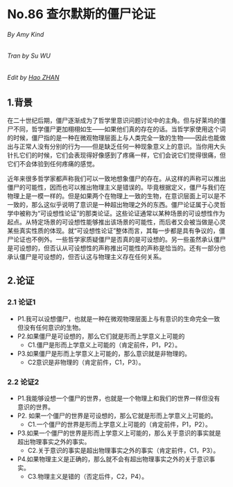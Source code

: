 # No.86 查尔默斯的僵尸论证

###### By Amy Kind

###### Tran by Su WU

###### Edit by [Hao ZHAN](https://github.com/zhanhao93)



## 1.背景

在二十世纪后期，僵尸逐渐成为了哲学里意识问题讨论中的主角。但与好莱坞的僵尸不同，哲学僵尸更加栩栩如生——如果他们真的存在的话。当哲学家使用这个词的时候，僵尸指的是一种在微观物理层面上与人类完全一致的生物——因此也能做出与正常人没有分别的行为——但是缺乏任何一种现象意义上的意识。当你用大头针扎它们的时候，它们会表现得好像感到了疼痛一样，它们会说它们觉得很痛，但它们不会体验到任何疼痛的感觉。

近年来很多哲学家都声称我们可以一致地想象僵尸的存在。从这样的声称可以推出僵尸的可能性，因而也可以推出物理主义是错误的。毕竟根据定义，僵尸与我们在物理上是一模一样的。但是如果两个在物理上一致的生物，在意识层面上可以是不一致的，那么这似乎说明了意识是一种超出物理之外的东西。僵尸论证属于心灵哲学中被称为“可设想性论证”的那类论证。这些论证通常以某种场景的可设想性作为起点。从特定场景的可设想性能够推出该场景的可能性，而后者又会被当做是心灵某些真实性质的体现。就“可设想性论证”整体而言，其每一步都是具有争议的，僵尸论证也不例外。一些哲学家质疑僵尸是否真的是可设想的。另一些虽然承认僵尸是可设想的，但否认从可设想性的声称推出可能性的声称是恰当的。还有一部分也承认僵尸是可设想的，但否认这与物理主义存在任何关系。



## 2.论证

### 2.1 论证1

- P1.我可以设想僵尸，也就是一种在微观物理层面上与有意识的生命完全一致但没有任何意识的生物。
- P2.如果僵尸是可设想的，那么它们就是形而上学意义上可能的
  - C1.僵尸是形而上学意义上可能的（肯定前件，P1，P2）。
- P3.如果僵尸是形而上学意义上可能的，那么意识就是非物理的。
  - C2意识是非物理的（肯定前件，C1，P3）。

### 2.2 论证2

- P1.我能够设想一个僵尸的世界，也就是一个物理上和我们的世界一样但没有意识的世界。
- P2. 如果一个僵尸的世界是可设想的，那么它就是形而上学意义上可能的。
  - C1.一个僵尸的世界是形而上学意义上可能的（肯定前件，P1，P2）。
- P3.如果一个僵尸的世界是形而上学意义上可能的，那么关于意识的事实就是超出物理事实之外的事实。
  - C2.关于意识的事实是超出物理事实之外的事实（肯定前件，C1，P3）。
- P4.如果物理主义是正确的，那么就不会有超出物理事实之外的关于意识事实。
  - C3.物理主义是错的（否定后件，C2，P4）。